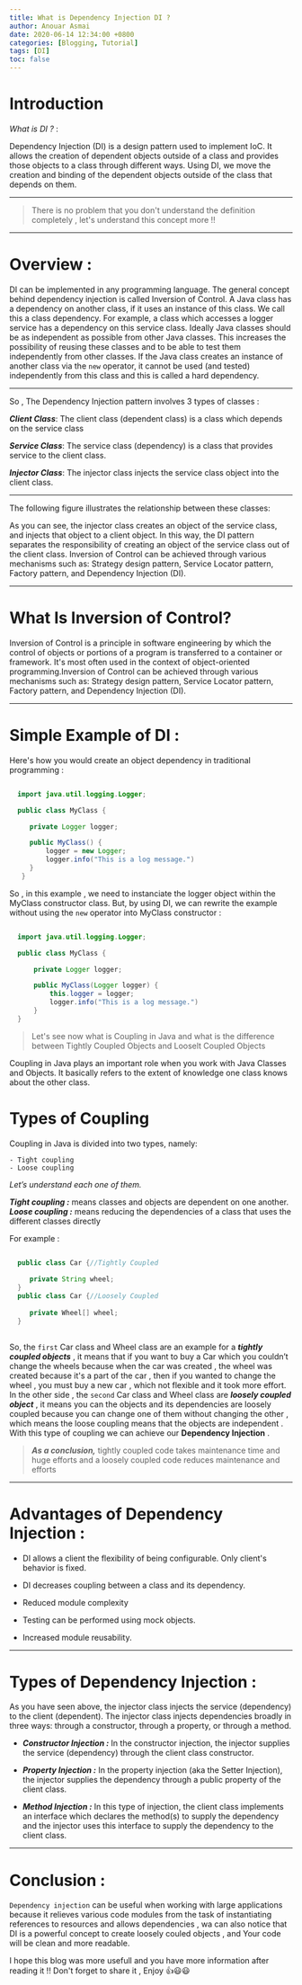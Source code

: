 ```yaml
---
title: What is Dependency Injection DI ?
author: Anouar Asmai
date: 2020-06-14 12:34:00 +0800
categories: [Blogging, Tutorial]
tags: [DI]
toc: false
---
```



# Introduction

   *What is DI ?* : 
   
   Dependency Injection (DI) is a design pattern used to implement IoC. It allows the creation of dependent objects outside of a class and provides those objects to a class through different ways. Using DI, we move the creation and binding of the dependent objects outside of the class that depends on them.
 
 ***
 
> There is no problem that you don't understand the definition completely , let's understand this concept more !!

***

# Overview :

  DI can be implemented in any programming language. The general concept behind dependency injection is called Inversion of Control.
A Java class has a dependency on another class, if it uses an instance of this class. We call this a class dependency. For example, a class which accesses a logger service has a dependency on this service class.
Ideally Java classes should be as independent as possible from other Java classes. This increases the possibility of reusing these classes and to be able to test them independently from other classes.
If the Java class creates an instance of another class via the `new` operator, it cannot be used (and tested) independently from this class and this is called a hard dependency.
 
 
***
 
So , The Dependency Injection pattern involves 3 types of classes :

***Client Class***: The client class (dependent class) is a class which depends on the service class

***Service Class***: The service class (dependency) is a class that provides service to the client class.

***Injector Class***: The injector class injects the service class object into the client class.

***

The following figure illustrates the relationship between these classes:



As you can see, the injector class creates an object of the service class, and injects that object to a client object. In this way, the DI pattern separates the responsibility of creating an object of the service class out of the client class. Inversion of Control can be achieved through various mechanisms such as: Strategy design pattern, Service Locator pattern, Factory pattern, and Dependency Injection (DI).

***


# What Is Inversion of Control?

 Inversion of Control is a principle in software engineering by which the control of objects or portions of a program is transferred to a container or framework. It's most often used in the context of object-oriented programming.Inversion of Control can be achieved through various mechanisms such as: Strategy design pattern, Service Locator pattern, Factory pattern, and Dependency Injection (DI).
 
 ***
 
 # Simple Example of DI :
 
 Here's how you would create an object dependency in traditional programming :
 
 ```java
 
   import java.util.logging.Logger;

   public class MyClass {

      private Logger logger;

      public MyClass() {
          logger = new Logger;
          logger.info("This is a log message.")
      }
    }
  ```
 
So , in this example , we need to instanciate the logger object within the MyClass constructor class.
But, by using DI, we can rewrite the example without using the `new` operator into MyClass constructor :


```java

  import java.util.logging.Logger;

  public class MyClass {

      private Logger logger;

      public MyClass(Logger logger) {
          this.logger = logger;
          logger.info("This is a log message.")
      }
  }
```


 
> Let's see now what is Coupling in Java and what is the difference between Tightly Coupled Objects and Looselt Coupled Objects


 Coupling in Java plays an important role when you work with Java Classes and Objects. It basically refers to the extent of knowledge one class knows about the other class.
 
 
 
# Types of Coupling

Coupling in Java is divided into two types, namely:

    - Tight coupling
    - Loose coupling
    
*Let’s understand each one of them.*


***Tight coupling :*** means classes and objects are dependent on one another.
***Loose coupling :*** means reducing the dependencies of a class that uses the different classes directly

For example :

```java

  public class Car {//Tightly Coupled
  
     private String wheel;
  }
  public class Car {//Loosely Coupled
  
     private Wheel[] wheel;   
  }
  
```


 So, the `first` Car class and Wheel class are an example for a ***tightly coupled objects*** , it means that if you want to buy a Car which you couldn’t change the wheels because when the car was created , the wheel was created because it's a part of the car , then if you wanted to change the wheel , you must buy a new car , which not flexible and it took more effort. In the other side , the `second` Car class and Wheel class are ***loosely coupled object*** , it means you can the objects and its dependencies are loosely coupled because you can change one of them without changing the other , which means the loose coupling means that the objects are independent . With this type of coupling we can achieve our **Dependency Injection** .
 
 
  > ***As a conclusion,*** tightly coupled code takes maintenance time and huge efforts and a loosely coupled code reduces maintenance and efforts
  
  
  ***
  
  
  
  # Advantages of Dependency Injection :
  
  
   - DI allows a client the flexibility of being configurable. Only client's behavior is fixed.
   
   - DI decreases coupling between a class and its dependency.
   
   - Reduced module complexity
   
   - Testing can be performed using mock objects.
   
   - Increased module reusability.
   
  ***
   
   # Types of Dependency Injection :
   

   As you have seen above, the injector class injects the service (dependency) to the client (dependent). The injector class injects dependencies broadly in three ways: through a constructor, through a property, or through a method.

   - ***Constructor Injection :*** In the constructor injection, the injector supplies the service (dependency) through the client class constructor.

   - ***Property Injection :*** In the property injection (aka the Setter Injection), the injector supplies the dependency through a public property of the client class.

   - ***Method Injection :*** In this type of injection, the client class implements an interface which declares the method(s) to supply the dependency and the injector uses this interface to supply the dependency to the client class.
   
***

 # Conclusion :
 
  `Dependency injection` can be useful when working with large applications because it relieves various code modules from the task of instantiating references to resources and allows dependencies , wa can also notice that DI is a powerful concept to create loosely couled objects , and Your code will be clean and more readable.
  
  I hope this blog was more usefull and you have more information after reading it !! Don't forget to share it , Enjoy 👍😃😃



